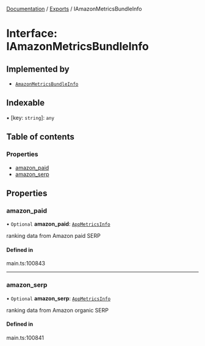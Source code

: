 [Documentation](../README.md) / [Exports](../modules.md) / IAmazonMetricsBundleInfo

# Interface: IAmazonMetricsBundleInfo

## Implemented by

- [`AmazonMetricsBundleInfo`](../classes/AmazonMetricsBundleInfo.md)

## Indexable

▪ [key: `string`]: `any`

## Table of contents

### Properties

- [amazon\_paid](IAmazonMetricsBundleInfo.md#amazon_paid)
- [amazon\_serp](IAmazonMetricsBundleInfo.md#amazon_serp)

## Properties

### amazon\_paid

• `Optional` **amazon\_paid**: [`AppMetricsInfo`](../classes/AppMetricsInfo.md)

ranking data from Amazon paid SERP

#### Defined in

main.ts:100843

___

### amazon\_serp

• `Optional` **amazon\_serp**: [`AppMetricsInfo`](../classes/AppMetricsInfo.md)

ranking data from Amazon organic SERP

#### Defined in

main.ts:100841
